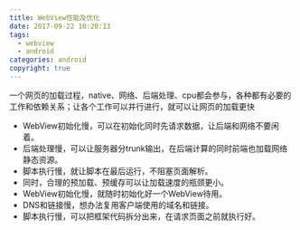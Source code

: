 ```yaml
---
title: WebView性能及优化
date: 2017-09-22 10:20:13
tags:
  - webview
  - android
categories: android
copyright: true
---
```


一个网页的加载过程，native、网络、后端处理、cpu都会参与，各种都有必要的工作和依赖关系；让各个工作可以并行进行，就可以让网页的加载更快

* WebView初始化慢，可以在初始化同时先请求数据，让后端和网络不要闲着。
* 后端处理慢，可以让服务器分trunk输出，在后端计算的同时前端也加载网络静态资源。
* 脚本执行慢，就让脚本在最后运行，不阻塞页面解析。
* 同时，合理的预加载、预缓存可以让加载速度的瓶颈更小。
* WebView初始化慢，就随时初始化好一个WebView待用。
* DNS和链接慢，想办法复用客户端使用的域名和链接。
* 脚本执行慢，可以把框架代码拆分出来，在请求页面之前就执行好。

